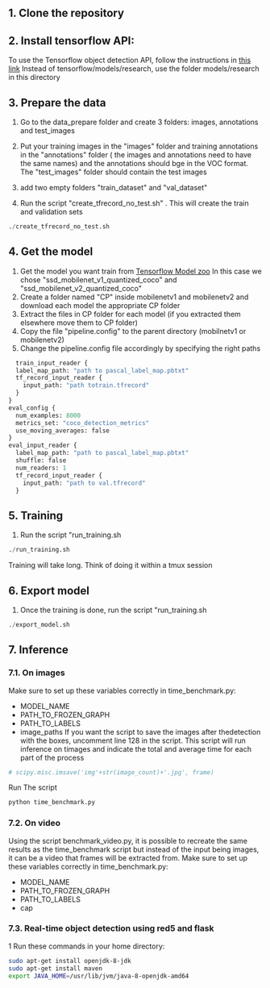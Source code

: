 ## 1. Clone the repository
## 2. Install tensorflow API: 
To use the Tensorflow object detection API, follow the instructions in [this link](https://github.com/tensorflow/models/blob/master/research/object_detection/g3doc/installation.md)
Instead of tensorflow/models/research, use the folder models/research in this directory
## 3. Prepare the data 
1. Go to the data_prepare folder and create 3 folders: images, annotations and test_images

2. Put your  training images in the "images" folder and training annotations  in the "annotations" folder ( the images and annotations need to have the same names) and the annotations should bge in the VOC format. The "test_images" folder should contain the test images
3. add two empty folders "train_dataset" and "val_dataset"
4. Run the script  	"create_tfrecord_no_test.sh" . This will create the train and validation sets

```python 
./create_tfrecord_no_test.sh                       
```


## 4. Get the model
1. Get the model you want train from [Tensorflow Model zoo](https://github.com/tensorflow/models/blob/master/research/object_detection/g3doc/detection_model_zoo.md)
In this case we chose "ssd_mobilenet_v1_quantized_coco" and "ssd_mobilenet_v2_quantized_coco"
2. Create a folder named "CP" inside mobilenetv1 and mobilenetv2 and download each model the appropriate CP folder
3. Extract the files in CP folder for each model (if you extracted them elsewhere move them to CP folder)
4. Copy the file "pipeline.config" to the parent directory (mobilnetv1 or mobilenetv2)
5. Change the pipeline.config file accordingly by specifying the right paths

```python 
  train_input_reader {
  label_map_path: "path to pascal_label_map.pbtxt"
  tf_record_input_reader {
    input_path: "path totrain.tfrecord"
  }
}
eval_config {
  num_examples: 8000
  metrics_set: "coco_detection_metrics"
  use_moving_averages: false
}
eval_input_reader {
  label_map_path: "path to pascal_label_map.pbtxt"
  shuffle: false
  num_readers: 1
  tf_record_input_reader {
    input_path: "path to val.tfrecord"
  }
  ```
 ## 5. Training 
 1. Run the script "run_training.sh
 ```python 
./run_training.sh                       
```
Training will take long. Think of doing it within a tmux session

## 6. Export model
 1. Once the training is done, run the script "run_training.sh
 ```python 
./export_model.sh                      
```
## 7. Inference
### 7.1. On images
Make sure to set up these variables correctly in time_benchmark.py: 
 * MODEL_NAME
 * PATH_TO_FROZEN_GRAPH
 * PATH_TO_LABELS
 * image_paths
If you want the script to save the images after thedetection with the boxes, uncomment line 128 in the script. 
This script will run inference on timages and indicate the total and average time for each part of the process
```python 
# scipy.misc.imsave('img'+str(image_count)+'.jpg', frame)               
```
Run The script
```python 
python time_benchmark.py                  
```
### 7.2. On video
Using the script benchmark_video.py, it is possible to recreate the same results as the time_benchmark script but instead of the input being images, it can be a video that frames will be extracted from.
Make sure to set up these variables correctly in time_benchmark.py: 
 * MODEL_NAME
 * PATH_TO_FROZEN_GRAPH
 * PATH_TO_LABELS
 * cap 

### 7.3. Real-time object detection using red5 and flask 
1 Run these commands in your home directory:
``` bash
sudo apt-get install openjdk-8-jdk
sudo apt-get install maven
export JAVA_HOME=/usr/lib/jvm/java-8-openjdk-amd64
```
